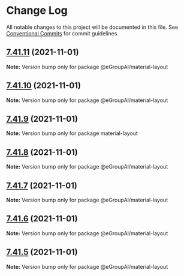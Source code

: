 # Change Log

All notable changes to this project will be documented in this file.
See [Conventional Commits](https://conventionalcommits.org) for commit guidelines.

## [7.41.11](https://github.com/eGroupAI/egroup-material/compare/v7.41.10...v7.41.11) (2021-11-01)

**Note:** Version bump only for package @eGroupAI/material-layout

## [7.41.10](https://github.com/eGroupAI/egroup-material/compare/v7.41.9...v7.41.10) (2021-11-01)

**Note:** Version bump only for package @eGroupAI/material-layout

## [7.41.9](https://github.com/eGroupAI/egroup-material/compare/v7.41.8...v7.41.9) (2021-11-01)

**Note:** Version bump only for package material-layout

## [7.41.8](https://github.com/eGroupAI/egroup-material/compare/v7.41.7...v7.41.8) (2021-11-01)

**Note:** Version bump only for package @eGroupAI/material-layout

## [7.41.7](https://github.com/eGroupAI/egroup-material/compare/v7.41.6...v7.41.7) (2021-11-01)

**Note:** Version bump only for package @eGroupAI/material-layout

## [7.41.6](https://github.com/eGroupAI/egroup-material/compare/v7.41.5...v7.41.6) (2021-11-01)

**Note:** Version bump only for package @eGroupAI/material-layout

## [7.41.5](https://github.com/eGroupAI/egroup-material/compare/v7.41.4...v7.41.5) (2021-11-01)

**Note:** Version bump only for package @eGroupAI/material-layout
